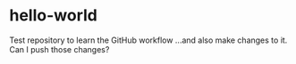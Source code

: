 # hello-world
Test repository to learn the GitHub workflow
...and also make changes to it.
Can I push those changes?
